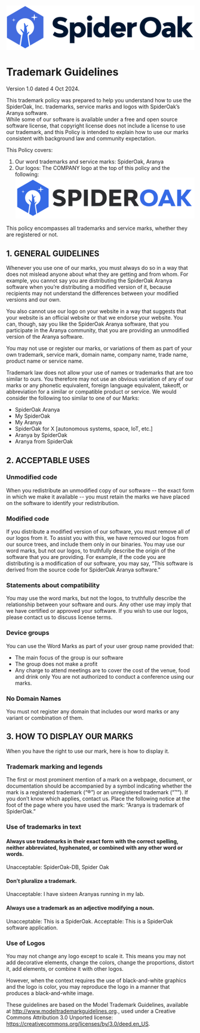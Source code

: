 ![alt text](images/SpiderOak.png "SpiderOak Logo")

# Trademark Guidelines
Version 1.0 dated 4 Oct 2024.

This trademark policy was prepared to help you understand how to use the SpiderOak, Inc. trademarks, service marks and logos with SpiderOak’s Aranya software.  
While some of our software is available under a free and open source software license, that copyright license does not include a license to use our trademark, and this Policy is intended to explain how to use our marks consistent with background law and community expectation.

This Policy covers:
1. Our word trademarks and service marks: SpiderOak, Aranya 
2. Our logos: The COMPANY logo at the top of this policy and the following:
![alt text](images/SpiderOak2.png "SpiderOak Logo 2")

This policy encompasses all trademarks and service marks, whether they are registered or not.

## 1. GENERAL GUIDELINES
Whenever you use one of our marks, you must always do so in a way that does not mislead anyone about what they are getting and from whom. For example, you cannot say you are distributing the SpiderOak Aranya software when you’re distributing a modified version of it, because recipients may not understand the differences between your modified versions and our own. 

You also cannot use our logo on your website in a way that suggests that your website is an official website or that we endorse your website. 
You can, though, say you like the SpiderOak Aranya software, that you participate in the Aranya community, that you are providing an unmodified version of the Aranya software.

You may not use or register our marks, or variations of them as part of your own trademark, service mark, domain name, company name, trade name, product name or service name.

Trademark law does not allow your use of names or trademarks that are too similar to ours. You therefore may not use an obvious variation of any of our marks or any phonetic equivalent, foreign language equivalent, takeoff, or abbreviation for a similar or compatible product or service. We would consider the following too similar to one of our Marks:
- SpiderOak Aranya
- My SpiderOak
- My Aranya
- SpiderOak for X [autonomous systems, space, IoT, etc.]
- Aranya by SpiderOak
- Aranya from SpiderOak

## 2. ACCEPTABLE USES

### Unmodified code 
When you redistribute an unmodified copy of our software -- the exact form in which we make it available -- you must retain the marks we have placed on the software to identify your redistribution. 

### Modified code
If you distribute a modified version of our software, you must remove all of our logos from it. To assist you with this, we have removed our logos from our source trees, and include them only in our binaries. You may use our word marks, but not our logos, to truthfully describe the origin of the software that you are providing.  For example, if the code you are distributing is a modification of our software, you may say, “This software is derived from the source code for SpiderOak Aranya software.” 

### Statements about compatibility
You may use the word marks, but not the logos, to truthfully describe the relationship between your software and ours. Any other use may imply that we have certified or approved your software.  If you wish to use our logos, please contact us to discuss license terms.

### Device groups
You can use the Word Marks as part of your user group name provided that:
- The main focus of the group is our software
- The group does not make a profit
- Any charge to attend meetings are to cover the cost of the venue, food and drink only
You are not authorized to conduct a conference using our marks.

### No Domain Names
You must not register any domain that includes our word marks or any variant or combination of them.

## 3. HOW TO DISPLAY OUR MARKS
When you have the right to use our mark, here is how to display it. 

### Trademark marking and legends
The first or most prominent mention of a mark on a webpage, document, or documentation should be accompanied by a symbol indicating whether the mark is a registered trademark (“®”) or an unregistered trademark (“™”). If you don’t know which applies, contact us.
Place the following notice at the foot of the page where you have used the mark: “Aranya is trademark of SpiderOak.”

### Use of trademarks in text

#### Always use trademarks in their exact form with the correct spelling, neither abbreviated, hyphenated, or combined with any other word or words.
Unacceptable: SpiderOak-DB, Spider Oak

#### Don’t pluralize a trademark.
Unacceptable: I have sixteen Aranyas running in my lab.

#### Always use a trademark as an adjective modifying a noun. 
Unacceptable: This is a SpiderOak. 
Acceptable: This is a SpiderOak software application.

### Use of Logos
You may not change any logo except to scale it. This means you may not add decorative elements, change the colors, change the proportions, distort it, add elements, or combine it with other logos.

However, when the context requires the use of black-and-white graphics and the logo is color, you may reproduce the logo in a manner that produces a black-and-white image.

These guidelines are based on the Model Trademark Guidelines, available at http://www.modeltrademarkguidelines.org., used under a Creative Commons Attribution 3.0 Unported license: https://creativecommons.org/licenses/by/3.0/deed.en_US.
